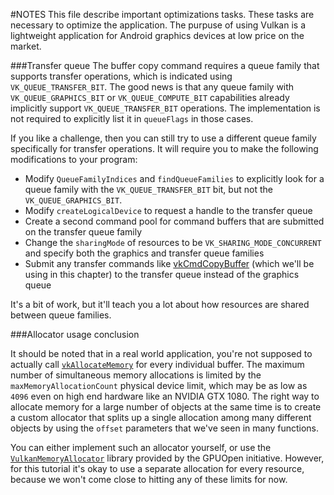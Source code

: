 #NOTES
This file describe important optimizations tasks. These tasks are necessary to optimize the application. The purpuse of using Vulkan is a lightweight application for Android graphics devices at low price on the market.

###Transfer queue
The buffer copy command requires a queue family that supports transfer operations, which is indicated using `VK_QUEUE_TRANSFER_BIT`. The good news is that any queue family with `VK_QUEUE_GRAPHICS_BIT` or `VK_QUEUE_COMPUTE_BIT` capabilities already implicitly support `VK_QUEUE_TRANSFER_BIT` operations. The implementation is not required to explicitly list it in `queueFlags` in those cases.

If you like a challenge, then you can still try to use a different queue family specifically for transfer operations. It will require you to make the following modifications to your program:
 - Modify `QueueFamilyIndices` and `findQueueFamilies` to explicitly look for a queue family with the `VK_QUEUE_TRANSFER_BIT` bit, but not the `VK_QUEUE_GRAPHICS_BIT`.
 - Modify `createLogicalDevice` to request a handle to the transfer queue
 - Create a second command pool for command buffers that are submitted on the transfer queue family
 - Change the `sharingMode` of resources to be `VK_SHARING_MODE_CONCURRENT` and specify both the graphics and transfer queue families
 - Submit any transfer commands like [vkCmdCopyBuffer](https://www.khronos.org/registry/vulkan/specs/1.3-extensions/man/html/vkCmdCopyBuffer.html) (which we'll be using in this chapter) to the transfer queue instead of the graphics queue

It's a bit of work, but it'll teach you a lot about how resources are shared between queue families.


###Allocator usage conclusion

It should be noted that in a real world application, you're not supposed to actually call [`vkAllocateMemory`](https://www.khronos.org/registry/vulkan/specs/1.0/man/html/vkAllocateMemory.html) for every individual buffer. The maximum number of simultaneous memory allocations is limited by the `maxMemoryAllocationCount` physical device limit, which may be as low as `4096` even on high end hardware like an NVIDIA GTX 1080. The right way to allocate memory for a large number of objects at the same time is to create a custom allocator that splits up a single allocation among many different objects by using the `offset` parameters that we've seen in many functions.

You can either implement such an allocator yourself, or use the [`VulkanMemoryAllocator`](https://github.com/GPUOpen-LibrariesAndSDKs/VulkanMemoryAllocator) library provided by the GPUOpen initiative. However, for this tutorial it's okay to use a separate allocation for every resource, because we won't come close to hitting any of these limits for now.
